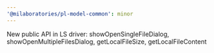 ```yaml
---
'@milaboratories/pl-model-common': minor
---
```


New public API in LS driver: showOpenSingleFileDialog, showOpenMultipleFilesDialog, getLocalFileSize, getLocalFileContent
